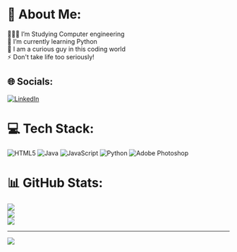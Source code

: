 # 💫 About Me:
👨🏻‍💻 I’m Studying Computer engineering<br>🌱 I’m currently learning Python<br>💬 I am a curious guy in this coding world<br>⚡ Don't take life too seriously! 


## 🌐 Socials:
[![LinkedIn](https://img.shields.io/badge/LinkedIn-%230077B5.svg?logo=linkedin&logoColor=white)](https://linkedin.com/in/www.linkedin.com/in/shahbazi-dev) 

# 💻 Tech Stack:
![HTML5](https://img.shields.io/badge/html5-%23E34F26.svg?style=for-the-badge&logo=html5&logoColor=white) ![Java](https://img.shields.io/badge/java-%23ED8B00.svg?style=for-the-badge&logo=openjdk&logoColor=white) ![JavaScript](https://img.shields.io/badge/javascript-%23323330.svg?style=for-the-badge&logo=javascript&logoColor=%23F7DF1E) ![Python](https://img.shields.io/badge/python-3670A0?style=for-the-badge&logo=python&logoColor=ffdd54) ![Adobe Photoshop](https://img.shields.io/badge/adobe%20photoshop-%2331A8FF.svg?style=for-the-badge&logo=adobe%20photoshop&logoColor=white)
# 📊 GitHub Stats:
![](https://github-readme-stats.vercel.app/api?username=MoJavadSh&theme=vue-dark&hide_border=false&include_all_commits=true&count_private=false)<br/>
![](https://github-readme-streak-stats.herokuapp.com/?user=MoJavadSh&theme=vue-dark&hide_border=false)<br/>
![](https://github-readme-stats.vercel.app/api/top-langs/?username=MoJavadSh&theme=vue-dark&hide_border=false&include_all_commits=true&count_private=false&layout=compact)

---
[![](https://visitcount.itsvg.in/api?id=MoJavadSh&icon=8&color=0)](https://visitcount.itsvg.in)

<!-- Proudly created with GPRM ( https://gprm.itsvg.in ) -->
